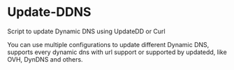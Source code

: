 # Update-DDNS

Script to update Dynamic DNS using UpdateDD or Curl

You can use multiple configurations to update different Dynamic DNS, supports every dynamic dns with url support or supported by updatedd, like OVH, DynDNS and others.